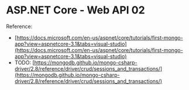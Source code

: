 # ASP.NET Core - Web API 02

Reference: 
- [https://docs.microsoft.com/en-us/aspnet/core/tutorials/first-mongo-app?view=aspnetcore-3.1&tabs=visual-studio](https://docs.microsoft.com/en-us/aspnet/core/tutorials/first-mongo-app?view=aspnetcore-3.1&tabs=visual-studio)
- TODO: [https://mongodb.github.io/mongo-csharp-driver/2.8/reference/driver/crud/sessions_and_transactions/](https://mongodb.github.io/mongo-csharp-driver/2.8/reference/driver/crud/sessions_and_transactions/)

